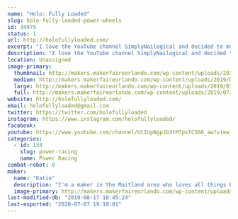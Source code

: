 ```yaml
---
name: "Holo: Fully Loaded"
slug: holo-fully-loaded-power-wheels
id: 34979
status: 1
url: http://holofullyloaded.com/
excerpt: "I love the YouTube channel SimplyNailogical and decided to make my power wheels holographic in honor of her. We built the car in 2017 and put together a website to show the process and updates. Be sure to check it out!"
description: "I love the YouTube channel SimplyNailogical and decided to make my power wheels holographic in honor of her. We built the car in 2017 and put together a website to show the process and updates. Be sure to check it out! You can click through a few of our photos here, or check out our website for even more pics and some updates as we improve the car."
location: Unassigned
image-primary:
  thumbnail: http://makers.makerfaireorlando.com/wp-content/uploads/2019/07/20181123_210823-150x150.jpg
  medium: http://makers.makerfaireorlando.com/wp-content/uploads/2019/07/20181123_210823-225x300.jpg
  large: http://makers.makerfaireorlando.com/wp-content/uploads/2019/07/20181123_210823-768x1024.jpg
  full: http://makers.makerfaireorlando.com/wp-content/uploads/2019/07/20181123_210823.jpg
website: http://holofullyloaded.com/
email: holofullyloaded@gmail.com
twitter: https://twitter.com/holofullyloaded
instagram: https://www.instagram.com/holofullyloaded/
facebook: 
youtube: https://www.youtube.com/channel/UC1UpNgpJb3tM7psTCS66_aw?view_as=subscriber
categories:
  - id: 134
    slug: power-racing
    name: Power Racing
combat-robot: 0
maker:
  name: "Katie"
  description: "I'm a maker in the Maitland area who loves all things holographic. My hobbies are power racing, 3d printing, and binging Netflix while doing prototyping work for my business P3D Creations. "
  image-primary: http://makers.makerfaireorlando.com/wp-content/uploads/2017/10/IMG_20150913_200114960-1-539x1024.jpg
last-modified-db: "2019-08-17 18:45:24"
last-exported: "2020-07-07 19:10:01"
---
```

